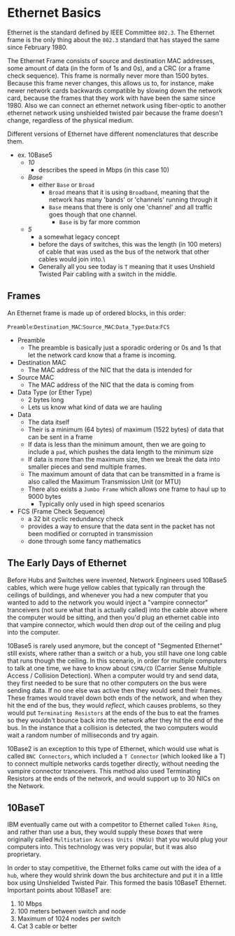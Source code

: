 
# Ethernet Basics
Ethernet is the standard defined by IEEE Committee `802.3`. The Ethernet frame is the only thing about the `802.3` standard that has stayed the same since February 1980. 

The Ethernet Frame consists of source and destination MAC addresses, some amount of data (in the form of 1s and 0s), and a CRC (or a frame check sequence). This frame is normally never more than 1500 bytes. Because this frame never changes, this allows us to, for instance, make newer network cards backwards compatible by slowing down the network card, because the frames that they work with have been the same since 1980. Also we can connect an ethernet network using fiber-optic to another ethernet network using unshielded twisted pair because the frame doesn't change, regardless of the physical medium. 

Different versions of Ethernet have different nomenclatures that describe them. 
- ex. 10Base5
    - *10* 
        - describes the speed in Mbps (in this case 10)
    - *Base* 
        - either `Base` or `Broad`
            - `Broad` means that it is using `Broadband`, meaning that the network has many 'bands' or 'channels' running through it
            - `Base` means that there is only one 'channel' and all traffic goes though that one channel. 
                - `Base` is by far more common
    - *5*
        - a somewhat legacy concept
        - before the days of switches, this was the length (in 100 meters) of cable that was used as the bus of the network that other cables would join into.\
        - Generally all you see today is `T` meaning that it uses Unshield Twisted Pair cabling with a switch in the middle. 

## Frames
An Ethernet frame is made up of ordered blocks, in this order:

`Preamble`:`Destination_MAC`:`Source_MAC`:`Data_Type`:`Data`:`FCS`

- Preamble
    - The preamble is basically just a sporadic ordering or 0s and 1s that let the network card know that a frame is incoming.
- Destination MAC
    - The MAC address of the NIC that the data is intended for
- Source MAC
    - The MAC address of the NIC that the data is coming from
- Data Type (or Ether Type)
    - 2 bytes long
    - Lets us know what kind of data we are hauling
- Data
    - The data itself
    - Their is a minimum (64 bytes) of maximum (1522 bytes) of data that can be sent in a frame
    - If data is less than the minimum amount, then we are going to include a `pad`, which pushes the data length to the minimum size
    - If data is more than the maximum size, then we break the data into smaller pieces and send multiple frames. 
    - The maximum amount of data that can be transmitted in a frame is also called the Maximum Transmission Unit (or MTU)
    - There also exists a `Jumbo Frame` which allows one frame to haul up to 9000 bytes
        - Typically only used in high speed scenarios
- FCS (Frame Check Sequence)
    - a 32 bit cyclic redundancy check
    - provides a way to ensure that the data sent in the packet has not been modified or corrupted in transmission
    - done through some fancy mathematics

## The Early Days of Ethernet

Before Hubs and Switches were invented, Network Engineers used 10Base5 cables, which were huge yellow cables that typically ran through the ceilings of buildings, and whenever you had a new computer that you wanted to add to the network you would inject a "vampire connector" tranceivers (not sure what that is actually called) into the cable above where the computer would be sitting, and then you'd plug an ethernet cable into that vampire connector, which would then *drop* out of the ceiling and plug into the computer.

10Base5 is rarely used anymore, but the concept of "Segmented Ethernet" still exists, where rather than a switch or a hub, you still have one long cable that runs though the ceiling. In this scenario, in order for multiple computers to talk at one time, we have to know about `CSMA/CD` (Carrier Sense Multiple Access / Collision Detection). When a computer would try and send data, they first needed to be sure that no other computers on the bus were sending data. If no one else was active then they would send their frames. These frames would travel down both ends of the network, and when they hit the end of the bus, they would *reflect*, which causes problems, so they would put `Terminating Resistors` at the ends of the bus to eat the frames so they wouldn't bounce back into the network after they hit the end of the bus. In the instance that a collision is detected, the two computers would wait a random number of milliseconds and try again.  

10Base2 is an exception to this type of Ethernet, which would use what is called `BNC Connectors`, which included a `T Connector` (which looked like a T) to connect multiple networks cards together directly, without needing the vampire connector tranceivers. This method also used Terminating Resistors at the ends of the network, and would support up to 30 NICs on the Network. 

## 10BaseT
IBM eventually came out with a competitor to Ethernet called `Token Ring`, and rather than use a bus, they would supply these *boxes* that were originally called `Multistation Access Units (MASU)` that you would plug your computers into. This technology was very popular, but it was also proprietary. 

In order to stay competitive, the Ethernet folks came out with the idea of a `hub`, where they would shrink down the bus architecture and put it in a little box using Unshielded Twisted Pair. This formed the basis 10BaseT Ethernet. 
Important points about 10BaseT are:
1. 10 Mbps 
2. 100 meters between switch and node
3. Maximum of 1024 nodes per switch
4. Cat 3 cable or better